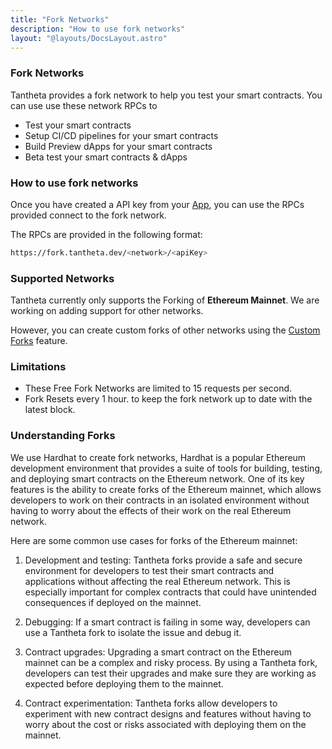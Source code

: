 ```yaml
---
title: "Fork Networks"
description: "How to use fork networks"
layout: "@layouts/DocsLayout.astro"
---
```


### Fork Networks

Tantheta provides a fork network to help you test your smart contracts. You can use  use these network RPCs to
 - Test your smart contracts
 - Setup CI/CD pipelines for your smart contracts
 - Build Preview dApps for your smart contracts
 - Beta test your smart contracts & dApps


### How to use fork networks

Once you have created a API key from your <a href="https://app.tantheta.dev/forks/" target="_blank">App</a>, you can use the RPCs provided connect to the fork network.

The RPCs are provided in the following format:

```bash
https://fork.tantheta.dev/<network>/<apiKey>
```


### Supported Networks

Tantheta currently only supports the Forking of **Ethereum Mainnet**. We are working on adding support for other networks.

However, you can create custom forks of other networks using the [Custom Forks](/docs/custom-forks) feature.

### Limitations

- These Free Fork Networks are limited to 15 requests per second.
- Fork Resets every 1 hour. to keep the fork network up to date with the latest block.
  

### Understanding Forks

We use Hardhat to create fork networks, Hardhat is a popular Ethereum development environment that provides a suite of tools for building, testing, and deploying smart contracts on the Ethereum network. One of its key features is the ability to create forks of the Ethereum mainnet, which allows developers to work on their contracts in an isolated environment without having to worry about the effects of their work on the real Ethereum network.

Here are some common use cases for forks of the Ethereum mainnet:

1. Development and testing: Tantheta forks provide a safe and secure environment for developers to test their smart contracts and applications without affecting the real Ethereum network. This is especially important for complex contracts that could have unintended consequences if deployed on the mainnet.

2. Debugging: If a smart contract is failing in some way, developers can use a Tantheta fork to isolate the issue and debug it.

3. Contract upgrades: Upgrading a smart contract on the Ethereum mainnet can be a complex and risky process. By using a Tantheta fork, developers can test their upgrades and make sure they are working as expected before deploying them to the mainnet.

4. Contract experimentation: Tantheta forks allow developers to experiment with new contract designs and features without having to worry about the cost or risks associated with deploying them on the mainnet.